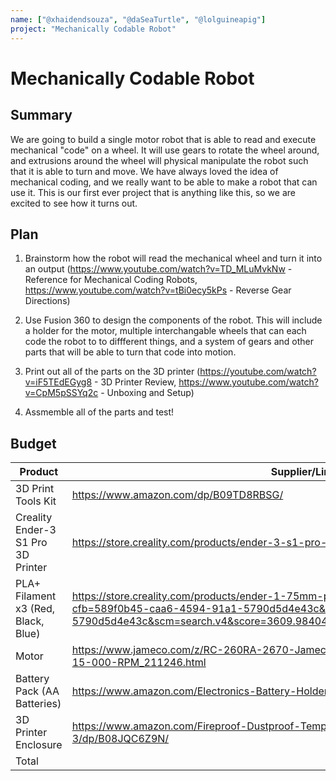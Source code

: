 ```yaml
---
name: ["@xhaidendsouza", "@daSeaTurtle", "@lolguineapig"]
project: "Mechanically Codable Robot"
---
```


# Mechanically Codable Robot

## Summary

We are going to build a single motor robot that is able to read and execute mechanical "code" on a wheel. It will use gears to rotate the wheel around, and extrusions around the wheel will physical manipulate the robot such that it is able to turn and move. We have always loved the idea of mechanical coding, and we really want to be able to make a robot that can use it. This is our first ever project that is anything like this, so we are excited to see how it turns out.

## Plan

1) Brainstorm how the robot will read the mechanical wheel and turn it into an output (https://www.youtube.com/watch?v=TD_MLuMvkNw - Reference for Mechanical Coding Robots, https://www.youtube.com/watch?v=tBi0ecy5kPs - Reverse Gear Directions)

2) Use Fusion 360 to design the components of the robot. This will include a holder for the motor, multiple interchangable wheels that can each code the robot to to diffferent things, and a system of gears and other parts that will be able to turn that code into motion. 

3) Print out all of the parts on the 3D printer (https://youtube.com/watch?v=iF5TEdEGyg8 - 3D Printer Review, https://www.youtube.com/watch?v=CpM5pSSYq2c - Unboxing and Setup)

4) Assmemble all of the parts and test!

## Budget

|Product                | Supplier/Link         | Cost             |
| --------------- | ------------------------------------- | ------ |
|3D Print Tools Kit|https://www.amazon.com/dp/B09TD8RBSG/| $25.26|
|Creality Ender-3 S1 Pro 3D Printer|https://store.creality.com/products/ender-3-s1-pro-3d-printer |$460.73 |
|PLA+ Filament x3 (Red, Black, Blue)|https://store.creality.com/products/ender-1-75mm-pla-3d-printing-filament-1kg-2p0t?cfb=589f0b45-caa6-4594-91a1-5790d5d4e43c&ifb=589f0b45-caa6-4594-91a1-5790d5d4e43c&scm=search.v4&score=3609.9840480000003&ssp=&spm=..search.search_1.2 |$70.77 |
|Motor|https://www.jameco.com/z/RC-260RA-2670-Jameco-ReliaPro-4-5-Volt-DC-Motor-1-58A-15-000-RPM_211246.html | $8.25|
|Battery Pack (AA Batteries)| https://www.amazon.com/Electronics-Battery-Holder-Switch-BHAA3B/dp/B09MZWMTGR |$2.39|
|3D Printer Enclosure|https://www.amazon.com/Fireproof-Dustproof-Temperature-Protective-Room29-9x25-5x28-3/dp/B08JQC6Z9N/ |$69.38|
| Total|                           | $636.78 |
